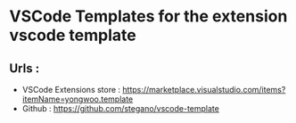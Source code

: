 # VSCode Templates for the extension vscode template

## Urls : 

- VSCode Extensions store : https://marketplace.visualstudio.com/items?itemName=yongwoo.template
- Github : https://github.com/stegano/vscode-template
